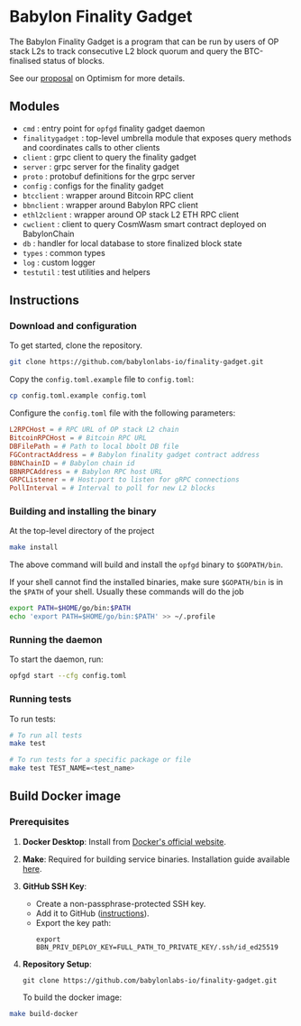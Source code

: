 # Babylon Finality Gadget

The Babylon Finality Gadget is a program that can be run by users of OP stack L2s to track consecutive L2 block quorum and query the BTC-finalised status of blocks.

See our [proposal](https://github.com/ethereum-optimism/specs/discussions/218) on Optimism for more details.

## Modules

- `cmd` : entry point for `opfgd` finality gadget daemon
- `finalitygadget` : top-level umbrella module that exposes query methods and coordinates calls to other clients
- `client` : grpc client to query the finality gadget
- `server` : grpc server for the finality gadget
- `proto` : protobuf definitions for the grpc server
- `config` : configs for the finality gadget
- `btcclient` : wrapper around Bitcoin RPC client
- `bbnclient` : wrapper around Babylon RPC client
- `ethl2client` : wrapper around OP stack L2 ETH RPC client
- `cwclient` : client to query CosmWasm smart contract deployed on BabylonChain
- `db` : handler for local database to store finalized block state
- `types` : common types
- `log` : custom logger
- `testutil` : test utilities and helpers

## Instructions

### Download and configuration

To get started, clone the repository.

```bash
git clone https://github.com/babylonlabs-io/finality-gadget.git
```

Copy the `config.toml.example` file to `config.toml`:

```bash
cp config.toml.example config.toml
```

Configure the `config.toml` file with the following parameters:

```toml
L2RPCHost = # RPC URL of OP stack L2 chain
BitcoinRPCHost = # Bitcoin RPC URL
DBFilePath = # Path to local bbolt DB file
FGContractAddress = # Babylon finality gadget contract address
BBNChainID = # Babylon chain id
BBNRPCAddress = # Babylon RPC host URL
GRPCListener = # Host:port to listen for gRPC connections
PollInterval = # Interval to poll for new L2 blocks
```

### Building and installing the binary

At the top-level directory of the project

```bash
make install
```

The above command will build and install the `opfgd` binary to
`$GOPATH/bin`.

If your shell cannot find the installed binaries, make sure `$GOPATH/bin` is in
the `$PATH` of your shell. Usually these commands will do the job

```bash
export PATH=$HOME/go/bin:$PATH
echo 'export PATH=$HOME/go/bin:$PATH' >> ~/.profile
```

### Running the daemon

To start the daemon, run:

```bash
opfgd start --cfg config.toml
```

### Running tests

To run tests:

```bash
# To run all tests
make test

# To run tests for a specific package or file
make test TEST_NAME=<test_name>
```

## Build Docker image

### Prerequisites

1. **Docker Desktop**: Install from [Docker's official website](https://docs.docker.com/desktop/).

2. **Make**: Required for building service binaries. Installation guide available [here](https://sp21.datastructur.es/materials/guides/make-install.html).

3. **GitHub SSH Key**:

   - Create a non-passphrase-protected SSH key.
   - Add it to GitHub ([instructions](https://docs.github.com/en/authentication/connecting-to-github-with-ssh/adding-a-new-ssh-key-to-your-github-account)).
   - Export the key path:
     ```shell
     export BBN_PRIV_DEPLOY_KEY=FULL_PATH_TO_PRIVATE_KEY/.ssh/id_ed25519
     ```

4. **Repository Setup**:
   ```shell
   git clone https://github.com/babylonlabs-io/finality-gadget.git
   ```
   To build the docker image:

```bash
make build-docker
```
